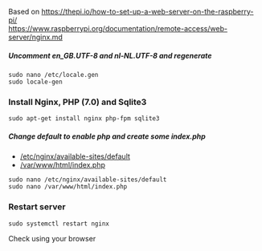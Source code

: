 Based on https://thepi.io/how-to-set-up-a-web-server-on-the-raspberry-pi/  
https://www.raspberrypi.org/documentation/remote-access/web-server/nginx.md

##### Uncomment en_GB.UTF-8 and nl-NL.UTF-8 and regenerate
```
sudo nano /etc/locale.gen
sudo locale-gen
```

### Install Nginx, PHP (7.0) and Sqlite3
```
sudo apt-get install nginx php-fpm sqlite3
```
##### Change default to enable php and create some index.php
* [/etc/nginx/available-sites/default](etc/nginx/available-sites/default)
* [/var/www/html/index.php](var/www/html/index.php)
```
sudo nano /etc/nginx/available-sites/default
sudo nano /var/www/html/index.php
```
### Restart server
```
sudo systemctl restart nginx
```
Check using your browser
